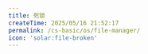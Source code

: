 ```yaml
---
title: 死锁
createTime: 2025/05/16 21:52:17
permalink: /cs-basic/os/file-manager/
icon: 'solar:file-broken'
---
```


